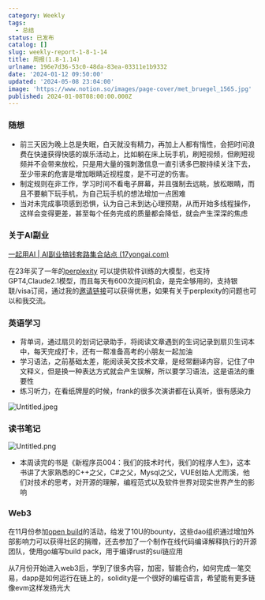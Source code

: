 ```yaml
---
category: Weekly
tags:
  - 总结
status: 已发布
catalog: []
slug: weekly-report-1-8-1-14
title: 周报(1.8-1.14)
urlname: 196e7d36-53c0-48da-83ea-03311e1b9332
date: '2024-01-12 09:50:00'
updated: '2024-05-08 23:04:00'
image: 'https://www.notion.so/images/page-cover/met_bruegel_1565.jpg'
published: 2024-01-08T08:00:00.000Z
---
```


### 随想

- 前三天因为晚上总是失眠，白天就没有精力，再加上人都有惰性，会把时间浪费在快速获得快感的娱乐活动上，比如躺在床上玩手机，刷短视频，但刷短视频并不会带来放松，只是用大量的强刺激信息一直引诱多巴胺持续关注下去，至少带来的危害是增加眼睛近视程度，是不可逆的伤害。
- 制定规则在非工作，学习时间不看电子屏幕，并且强制去远眺，放松眼睛，而且不要躺下玩手机，为自己玩手机的想法增加一点困难
- 当对未完成事项感到恐惧，认为自己未到达心理预期，从而开始多线程操作，这样会变得更差，甚至每个任务完成的质量都会降低，就会产生深深的焦虑

### 关于AI副业


[一起用AI | AI副业搞钱套路集合站点 (17yongai.com)](https://17yongai.com/)


在23年买了一年的[perplexity](https://www.perplexity.ai/) 可以提供软件训练的大模型，也支持GPT4,Claude2.1模型，而且每天有600次提问机会，是完全够用的，支持银联/visa订阅，通过我的[邀请链接](https://perplexity.ai/pro?referral_code=SGJ7X87B)可以获得优惠，如果有关于perplexity的问题也可以和我交流。


### 英语学习

- 背单词，通过扇贝的划词记录助手，将阅读文章遇到的生词记录到扇贝生词本中，每天完成打卡，还有一帮准备高考的小朋友一起加油
- 学习语法，之前基础太差，能阅读英文技术文章，是经常翻译内容，记住了中文释义，但是换一种表达方式就会产生误解，所以要学习语法，这是语法的重要性
- 练习听力，在看纸牌屋的时候，frank的很多次演讲都在认真听，很有感染力

![Untitled.jpeg](https://prod-files-secure.s3.us-west-2.amazonaws.com/5d24fe63-e567-4804-86f9-9fdc62e13082/c33f3733-be40-431e-a494-10399ac86f32/Untitled.jpeg?X-Amz-Algorithm=AWS4-HMAC-SHA256&X-Amz-Content-Sha256=UNSIGNED-PAYLOAD&X-Amz-Credential=ASIAZI2LB466RVKGK7DJ%2F20250330%2Fus-west-2%2Fs3%2Faws4_request&X-Amz-Date=20250330T213227Z&X-Amz-Expires=3600&X-Amz-Security-Token=IQoJb3JpZ2luX2VjEC0aCXVzLXdlc3QtMiJHMEUCICsU6e20bq0XQrqhwlFxvfCnrEg0TDQqI9BGCN1s%2F%2FIzAiEA824Uj3l%2B8KG%2B6B78UiPnXapgSOUMzNu4qfsRFyRI9HwqiAQIlv%2F%2F%2F%2F%2F%2F%2F%2F%2F%2FARAAGgw2Mzc0MjMxODM4MDUiDF2vR%2FNcLFgSNe4M4ircAz7q7GwTJaXuU%2BiGU1RNpNkKKNgFC1AWHb3MsNsm%2FJDUe5Naodnop8t31ocIudIn4RviuK9bdXMfxJRu%2BUlRDwVfuy5ECLuWoEvgJ4j1yhcEI67OeqQhemZorDbJSaiTQeW46%2BDuqb31zXoLYEJVtLl0FUOQdHihGhrqJ%2B1w7SVWM2IRJlD%2Babn3lhiGXs36bo%2FO4jBSRvboPsi5IIgoe9538N6arew5FioVH53CYe%2FTr8YCUEf1mbmQyNtozcuzbpqC1wN5%2BktqX%2B3PdAzcJY6lftikleuV%2FHb7du%2BtT9iXRFHZXQDK0Aqw5wDujg1WfT%2F0kozbP9ULif6eXNiT94fspzAEP6bqKJnV3caoSaUCcSZ5Bj%2BCW7IFt6Vbky%2F11HoLxf057vFrxqBC7q6L1JAtxri9lAoGOxpzw3U3l7ihRynl3gkRFj%2BT6R36nAGEo%2BfBmwLfqIIHI5j92VXeOntq%2Bnw9FmNqlmcWAku9k8k8%2FU5SNADJRF6zhuXoVSGVwGXJiVREpX8iKKSds09BTqCOnZtltjYjRQ5%2FmMJ4OooxUgn2foZ0%2FKHwgEvsaSqq6RK7inUXbAhPp3Eeuvgm8L6u4dvWTwitideZgvfgwNxqL6%2BFxiyTA91ygXrXMMrWpr8GOqUB%2BjmF4mcmFUyM9efucnNeL9S60Y5Pj4iTX48pBmJ3hF6R63sPqqXqLp51iqVI%2F2jHLOXZPvIRRhg7SIYFfafirpN7MOa9UCxxhq9wxVZYh1e%2BoYgM%2BOciy3FIcAXS%2BquCxaMFe5vpNkKq47tDrbFt1xJCP2eaVGlyTs27IoGTnj5dW15Lef%2F1AVQvbuQipCS%2Fvpedkk31KT4Vq9LQ3clY2VsjY1NZ&X-Amz-Signature=5910c0fb31fdb1f662072f99f4923e6278ceb6d01a4e6f4898bbe9bca37d5c28&X-Amz-SignedHeaders=host&x-id=GetObject)


### 读书笔记


![Untitled.png](https://prod-files-secure.s3.us-west-2.amazonaws.com/5d24fe63-e567-4804-86f9-9fdc62e13082/96aa439a-1c95-4054-aa84-ef4e0c8eb5d1/Untitled.png?X-Amz-Algorithm=AWS4-HMAC-SHA256&X-Amz-Content-Sha256=UNSIGNED-PAYLOAD&X-Amz-Credential=ASIAZI2LB466RVKGK7DJ%2F20250330%2Fus-west-2%2Fs3%2Faws4_request&X-Amz-Date=20250330T213227Z&X-Amz-Expires=3600&X-Amz-Security-Token=IQoJb3JpZ2luX2VjEC0aCXVzLXdlc3QtMiJHMEUCICsU6e20bq0XQrqhwlFxvfCnrEg0TDQqI9BGCN1s%2F%2FIzAiEA824Uj3l%2B8KG%2B6B78UiPnXapgSOUMzNu4qfsRFyRI9HwqiAQIlv%2F%2F%2F%2F%2F%2F%2F%2F%2F%2FARAAGgw2Mzc0MjMxODM4MDUiDF2vR%2FNcLFgSNe4M4ircAz7q7GwTJaXuU%2BiGU1RNpNkKKNgFC1AWHb3MsNsm%2FJDUe5Naodnop8t31ocIudIn4RviuK9bdXMfxJRu%2BUlRDwVfuy5ECLuWoEvgJ4j1yhcEI67OeqQhemZorDbJSaiTQeW46%2BDuqb31zXoLYEJVtLl0FUOQdHihGhrqJ%2B1w7SVWM2IRJlD%2Babn3lhiGXs36bo%2FO4jBSRvboPsi5IIgoe9538N6arew5FioVH53CYe%2FTr8YCUEf1mbmQyNtozcuzbpqC1wN5%2BktqX%2B3PdAzcJY6lftikleuV%2FHb7du%2BtT9iXRFHZXQDK0Aqw5wDujg1WfT%2F0kozbP9ULif6eXNiT94fspzAEP6bqKJnV3caoSaUCcSZ5Bj%2BCW7IFt6Vbky%2F11HoLxf057vFrxqBC7q6L1JAtxri9lAoGOxpzw3U3l7ihRynl3gkRFj%2BT6R36nAGEo%2BfBmwLfqIIHI5j92VXeOntq%2Bnw9FmNqlmcWAku9k8k8%2FU5SNADJRF6zhuXoVSGVwGXJiVREpX8iKKSds09BTqCOnZtltjYjRQ5%2FmMJ4OooxUgn2foZ0%2FKHwgEvsaSqq6RK7inUXbAhPp3Eeuvgm8L6u4dvWTwitideZgvfgwNxqL6%2BFxiyTA91ygXrXMMrWpr8GOqUB%2BjmF4mcmFUyM9efucnNeL9S60Y5Pj4iTX48pBmJ3hF6R63sPqqXqLp51iqVI%2F2jHLOXZPvIRRhg7SIYFfafirpN7MOa9UCxxhq9wxVZYh1e%2BoYgM%2BOciy3FIcAXS%2BquCxaMFe5vpNkKq47tDrbFt1xJCP2eaVGlyTs27IoGTnj5dW15Lef%2F1AVQvbuQipCS%2Fvpedkk31KT4Vq9LQ3clY2VsjY1NZ&X-Amz-Signature=33f529345a1887be5adeef62f8a282a59899c883817464b22bb2a474743da0da&X-Amz-SignedHeaders=host&x-id=GetObject)

- 本周读完的书是《新程序员004：我们的技术时代，我们的程序人生》，这本书讲了大家熟悉的C++之父，C#之父，Mysql之父，VUE创始人尤雨溪，他们对技术的思考，对开源的理解，编程范式以及软件世界对现实世界产生的影响

### Web3


在11月份参加[open build](https://openbuild.xyz/learn/challenges)的活动，给发了10U的bounty，这些dao组织通过增加外部影响力可以获得社区的捐赠，还去参加了一个制作在线代码编译解释执行的开源团队，使用go编写build pack，用于编译rust的sui链应用


从7月份开始进入web3后，学到了很多内容，加密，智能合约，如何完成一笔交易，dapp是如何运行在链上的，solidity是一个很好的编程语言，希望能有更多链像evm这样发扬光大

